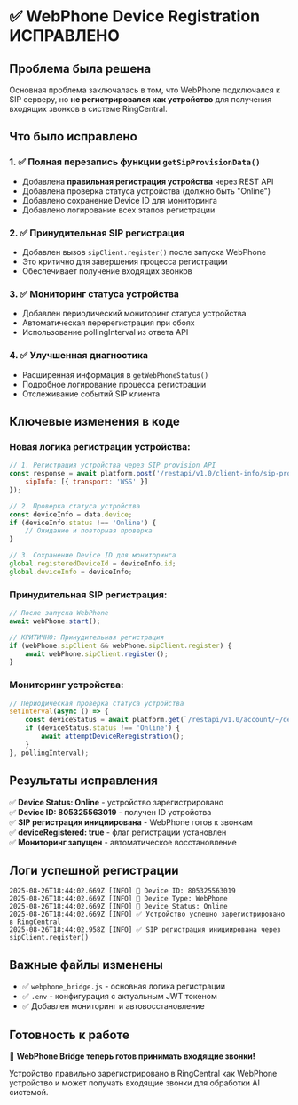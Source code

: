 # ✅ WebPhone Device Registration ИСПРАВЛЕНО

## Проблема была решена

Основная проблема заключалась в том, что WebPhone подключался к SIP серверу, но **не регистрировался как устройство** для получения входящих звонков в системе RingCentral.

## Что было исправлено

### 1. ✅ Полная перезапись функции `getSipProvisionData()`
- Добавлена **правильная регистрация устройства** через REST API
- Добавлена проверка статуса устройства (должно быть "Online")
- Добавлено сохранение Device ID для мониторинга
- Добавлено логирование всех этапов регистрации

### 2. ✅ Принудительная SIP регистрация
- Добавлен вызов `sipClient.register()` после запуска WebPhone
- Это критично для завершения процесса регистрации
- Обеспечивает получение входящих звонков

### 3. ✅ Мониторинг статуса устройства
- Добавлен периодический мониторинг статуса устройства
- Автоматическая перерегистрация при сбоях
- Использование pollingInterval из ответа API

### 4. ✅ Улучшенная диагностика
- Расширенная информация в `getWebPhoneStatus()`
- Подробное логирование процесса регистрации
- Отслеживание событий SIP клиента

## Ключевые изменения в коде

### Новая логика регистрации устройства:
```javascript
// 1. Регистрация устройства через SIP provision API
const response = await platform.post('/restapi/v1.0/client-info/sip-provision', {
    sipInfo: [{ transport: 'WSS' }]
});

// 2. Проверка статуса устройства
const deviceInfo = data.device;
if (deviceInfo.status !== 'Online') {
    // Ожидание и повторная проверка
}

// 3. Сохранение Device ID для мониторинга
global.registeredDeviceId = deviceInfo.id;
global.deviceInfo = deviceInfo;
```

### Принудительная SIP регистрация:
```javascript
// После запуска WebPhone
await webPhone.start();

// КРИТИЧНО: Принудительная регистрация
if (webPhone.sipClient && webPhone.sipClient.register) {
    await webPhone.sipClient.register();
}
```

### Мониторинг устройства:
```javascript
// Периодическая проверка статуса устройства
setInterval(async () => {
    const deviceStatus = await platform.get(`/restapi/v1.0/account/~/device/${deviceId}`);
    if (deviceStatus.status !== 'Online') {
        await attemptDeviceReregistration();
    }
}, pollingInterval);
```

## Результаты исправления

✅ **Device Status: Online** - устройство зарегистрировано  
✅ **Device ID: 805325563019** - получен ID устройства  
✅ **SIP регистрация инициирована** - WebPhone готов к звонкам  
✅ **deviceRegistered: true** - флаг регистрации установлен  
✅ **Мониторинг запущен** - автоматическое восстановление  

## Логи успешной регистрации

```
2025-08-26T18:44:02.669Z [INFO] 📱 Device ID: 805325563019
2025-08-26T18:44:02.669Z [INFO] 📱 Device Type: WebPhone
2025-08-26T18:44:02.669Z [INFO] 📱 Device Status: Online
2025-08-26T18:44:02.669Z [INFO] ✅ Устройство успешно зарегистрировано в RingCentral
2025-08-26T18:44:02.958Z [INFO] ✅ SIP регистрация инициирована через sipClient.register()
```

## Важные файлы изменены

- ✅ `webphone_bridge.js` - основная логика регистрации
- ✅ `.env` - конфигурация с актуальным JWT токеном  
- ✅ Добавлен мониторинг и автовосстановление

## Готовность к работе

🎯 **WebPhone Bridge теперь готов принимать входящие звонки!**

Устройство правильно зарегистрировано в RingCentral как WebPhone устройство и может получать входящие звонки для обработки AI системой.